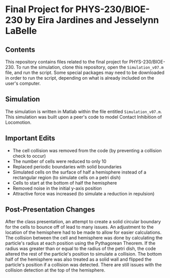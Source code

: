 # Final Project for PHYS-230/BIOE-230 by Eira Jardines and Jesselynn LaBelle

## Contents
This repository contains files related to the final project for PHYS-230/BIOE-230. To run the simulation, clone this repository, open the `Simulation_v07.m` file, and run the script. Some special packages may need to be downloaded in order to run the script, depending on what is already included on the user's computer.

## Simulation
The simulation is written in Matlab within the file entitled `Simulation_v07.m`. This simulation was built upon a peer's code to model Contact Inhibition of Locomotion.

## Important Edits
* The cell collision was removed from the code (by preventing a collision check to occur)
* The number of cells were reduced to only 10
* Replaced periodic boundaries with solid boundaries
* Simulated cells on the surface of half a hemisphere instead of a rectangular region (to simulate cells on a petri dish)
* Cells to start at the bottom of half the hemisphere
* Removed noise in the initial y-axis position
* Attractive force was increased (to simulate a reduction in repulsion)

## Post-Presentation Changes
After the class presentation, an attempt to create a solid circular boundary for the cells to bounce off of lead to many issues. An adjustment to the location of the hemisphere had to be made to allow for easier calculations. The collision between the cell and hemisphere was done by calculating the particle's radius at each position using the Pythagorean Theorem. If the radius was greater than or equal to the radius of the petri dish, the code altered the rest of the particle's position to simulate a collision. The bottom half of the hemisphere was also treated as a solid wall and flipped the particle's position if a collision was detected. There are still issues with the collision detection at the top of the hemisphere. 
